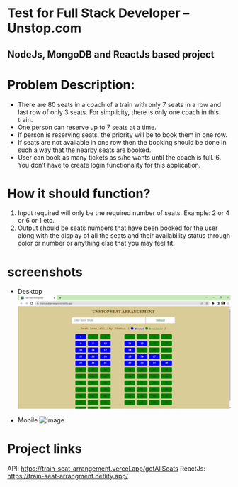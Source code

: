 # __Test for Full Stack Developer – Unstop.com__
## NodeJs, MongoDB and ReactJs based project

# Problem Description: 
- There are 80 seats in a coach of a train with only 7 seats in a row and last row of only 3 seats. For simplicity, there is only one coach in this train. 
- One person can reserve up to 7 seats at a time. 
- If person is reserving seats, the priority will be to book them in one row. 
- If seats are not available in one row then the booking should be done in such a way that the nearby seats are booked. 
- User can book as many tickets as s/he wants until the coach is full. 6. You don’t have to create login functionality for this application. 

# How it should function? 
1. Input required will only be the required number of seats. Example: 2 or 4 or 6 or 1 etc. 
2. Output should be seats numbers that have been booked for the user along with the display of all the seats and their availability status through color or number or anything else that you may feel fit.

# screenshots
- Desktop
![image](https://github.com/Yashaswi-Anand/TrainSeatArrangement/blob/master/screenshots/desktop.png)

- Mobile
![image](https://github.com/Yashaswi-Anand/TrainSeatArrangement/blob/master/screenshots/mobile.png)

# Project links
API: https://train-seat-arrangement.vercel.app/getAllSeats
ReactJs: https://train-seat-arrangment.netlify.app/